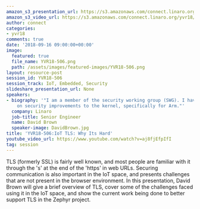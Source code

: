 ```yaml
---
amazon_s3_presentation_url: https://s3.amazonaws.com/connect.linaro.org/yvr18/presentations/yvr18-506.pdf
amazon_s3_video_url: https://s3.amazonaws.com/connect.linaro.org/yvr18/videos/yvr18-506.mp4
author: connect
categories:
- yvr18
comments: true
date: '2018-09-16 09:00:00+00:00'
image:
  featured: true
  file_name: YVR18-506.png
  path: /assets/images/featured-images/YVR18-506.png
layout: resource-post
session_id: YVR18-506
session_track: IoT, Embedded, Security
slideshare_presentation_url: None
speakers:
- biography: '"I am a member of the security working group (SWG). I have been working
    on security improvements to the kernel, specifically for Arm."'
  company: Linaro
  job-title: Senior Engineer
  name: David Brown
  speaker-image: DavidBrown.jpg
title: 'YVR18-506:IoT TLS: Why Its Hard'
youtube_video_url: https://www.youtube.com/watch?v=aj8fjEfpIfI
tag: session
---
```


TLS (formerly SSL) is fairly well known, and most people are familiar with it through the 's' at the end of the 'https' in web URLs. Securing communication is also important in the IoT space, and presents challenges that are not present in the browser environment. In this presentation, David Brown will give a brief overview of TLS, cover some of the challenges faced using it in the IoT space, and show the current work being done to better support TLS in the Zephyr project.
